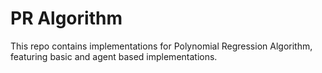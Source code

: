 # PR Algorithm

This repo contains implementations for Polynomial Regression Algorithm, featuring basic and agent based implementations.
